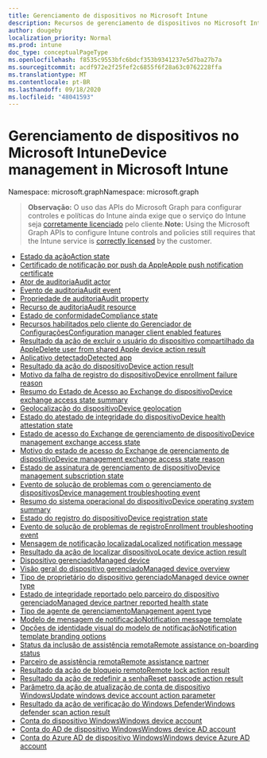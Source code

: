 ```yaml
---
title: Gerenciamento de dispositivos no Microsoft Intune
description: Recursos de gerenciamento de dispositivos no Microsoft Intune
author: dougeby
localization_priority: Normal
ms.prod: intune
doc_type: conceptualPageType
ms.openlocfilehash: f8535c9553bfc6bdcf353b9341237e5d7ba27b7a
ms.sourcegitcommit: acdf972e2f25fef2c6855f6f28a63c0762228ffa
ms.translationtype: MT
ms.contentlocale: pt-BR
ms.lasthandoff: 09/18/2020
ms.locfileid: "48041593"
---
```

# <a name="device-management-in-microsoft-intune"></a><span data-ttu-id="dad99-103">Gerenciamento de dispositivos no Microsoft Intune</span><span class="sxs-lookup"><span data-stu-id="dad99-103">Device management in Microsoft Intune</span></span>

<span data-ttu-id="dad99-104">Namespace: microsoft.graph</span><span class="sxs-lookup"><span data-stu-id="dad99-104">Namespace: microsoft.graph</span></span>

> <span data-ttu-id="dad99-105">**Observação:** O uso das APIs do Microsoft Graph para configurar controles e políticas do Intune ainda exige que o serviço do Intune seja [corretamente licenciado](https://www.microsoft.com/en-us/cloud-platform/microsoft-intune-pricing) pelo cliente.</span><span class="sxs-lookup"><span data-stu-id="dad99-105">**Note:** Using the Microsoft Graph APIs to configure Intune controls and policies still requires that the Intune service is [correctly licensed](https://www.microsoft.com/en-us/cloud-platform/microsoft-intune-pricing) by the customer.</span></span>

- [<span data-ttu-id="dad99-106">Estado da ação</span><span class="sxs-lookup"><span data-stu-id="dad99-106">Action state</span></span>](intune-devices-actionstate.md)
- [<span data-ttu-id="dad99-107">Certificado de notificação por push da Apple</span><span class="sxs-lookup"><span data-stu-id="dad99-107">Apple push notification certificate</span></span>](intune-devices-applepushnotificationcertificate.md)
- [<span data-ttu-id="dad99-108">Ator de auditoria</span><span class="sxs-lookup"><span data-stu-id="dad99-108">Audit actor</span></span>](intune-auditing-auditactor.md)
- [<span data-ttu-id="dad99-109">Evento de auditoria</span><span class="sxs-lookup"><span data-stu-id="dad99-109">Audit event</span></span>](intune-auditing-auditevent.md)
- [<span data-ttu-id="dad99-110">Propriedade de auditoria</span><span class="sxs-lookup"><span data-stu-id="dad99-110">Audit property</span></span>](intune-auditing-auditproperty.md)
- [<span data-ttu-id="dad99-111">Recurso de auditoria</span><span class="sxs-lookup"><span data-stu-id="dad99-111">Audit resource</span></span>](intune-auditing-auditresource.md)
- [<span data-ttu-id="dad99-112">Estado de conformidade</span><span class="sxs-lookup"><span data-stu-id="dad99-112">Compliance state</span></span>](intune-devices-compliancestate.md)
- [<span data-ttu-id="dad99-113">Recursos habilitados pelo cliente do Gerenciador de Configurações</span><span class="sxs-lookup"><span data-stu-id="dad99-113">Configuration manager client enabled features</span></span>](intune-devices-configurationmanagerclientenabledfeatures.md)
- [<span data-ttu-id="dad99-114">Resultado da ação de excluir o usuário do dispositivo compartilhado da Apple</span><span class="sxs-lookup"><span data-stu-id="dad99-114">Delete user from shared Apple device action result</span></span>](intune-devices-deleteuserfromsharedappledeviceactionresult.md)
- [<span data-ttu-id="dad99-115">Aplicativo detectado</span><span class="sxs-lookup"><span data-stu-id="dad99-115">Detected app</span></span>](intune-devices-detectedapp.md)
- [<span data-ttu-id="dad99-116">Resultado da ação do dispositivo</span><span class="sxs-lookup"><span data-stu-id="dad99-116">Device action result</span></span>](intune-devices-deviceactionresult.md)
- [<span data-ttu-id="dad99-117">Motivo da falha de registro do dispositivo</span><span class="sxs-lookup"><span data-stu-id="dad99-117">Device enrollment failure reason</span></span>](intune-troubleshooting-deviceenrollmentfailurereason.md)
- [<span data-ttu-id="dad99-118">Resumo do Estado de Acesso ao Exchange do dispositivo</span><span class="sxs-lookup"><span data-stu-id="dad99-118">Device exchange access state summary</span></span>](intune-devices-deviceexchangeaccessstatesummary.md)
- [<span data-ttu-id="dad99-119">Geolocalização do dispositivo</span><span class="sxs-lookup"><span data-stu-id="dad99-119">Device geolocation</span></span>](intune-devices-devicegeolocation.md)
- [<span data-ttu-id="dad99-120">Estado do atestado de integridade do dispositivo</span><span class="sxs-lookup"><span data-stu-id="dad99-120">Device health attestation state</span></span>](intune-devices-devicehealthattestationstate.md)
- [<span data-ttu-id="dad99-121">Estado de acesso do Exchange de gerenciamento de dispositivo</span><span class="sxs-lookup"><span data-stu-id="dad99-121">Device management exchange access state</span></span>](intune-devices-devicemanagementexchangeaccessstate.md)
- [<span data-ttu-id="dad99-122">Motivo do estado de acesso do Exchange de gerenciamento de dispositivo</span><span class="sxs-lookup"><span data-stu-id="dad99-122">Device management exchange access state reason</span></span>](intune-devices-devicemanagementexchangeaccessstatereason.md)
- [<span data-ttu-id="dad99-123">Estado de assinatura de gerenciamento de dispositivo</span><span class="sxs-lookup"><span data-stu-id="dad99-123">Device management subscription state</span></span>](intune-devices-devicemanagementsubscriptionstate.md)
- [<span data-ttu-id="dad99-124">Evento de solução de problemas com o gerenciamento de dispositivos</span><span class="sxs-lookup"><span data-stu-id="dad99-124">Device management troubleshooting event</span></span>](intune-troubleshooting-devicemanagementtroubleshootingevent.md)
- [<span data-ttu-id="dad99-125">Resumo do sistema operacional do dispositivo</span><span class="sxs-lookup"><span data-stu-id="dad99-125">Device operating system summary</span></span>](intune-devices-deviceoperatingsystemsummary.md)
- [<span data-ttu-id="dad99-126">Estado do registro do dispositivo</span><span class="sxs-lookup"><span data-stu-id="dad99-126">Device registration state</span></span>](intune-devices-deviceregistrationstate.md)
- [<span data-ttu-id="dad99-127">Evento de solução de problemas de registro</span><span class="sxs-lookup"><span data-stu-id="dad99-127">Enrollment troubleshooting event</span></span>](intune-troubleshooting-enrollmenttroubleshootingevent.md)
- [<span data-ttu-id="dad99-128">Mensagem de notificação localizada</span><span class="sxs-lookup"><span data-stu-id="dad99-128">Localized notification message</span></span>](intune-notification-localizednotificationmessage.md)
- [<span data-ttu-id="dad99-129">Resultado da ação de localizar dispositivo</span><span class="sxs-lookup"><span data-stu-id="dad99-129">Locate device action result</span></span>](intune-devices-locatedeviceactionresult.md)
- [<span data-ttu-id="dad99-130">Dispositivo gerenciado</span><span class="sxs-lookup"><span data-stu-id="dad99-130">Managed device</span></span>](intune-devices-manageddevice.md)
- [<span data-ttu-id="dad99-131">Visão geral do dispositivo gerenciado</span><span class="sxs-lookup"><span data-stu-id="dad99-131">Managed device overview</span></span>](intune-devices-manageddeviceoverview.md)
- [<span data-ttu-id="dad99-132">Tipo de proprietário do dispositivo gerenciado</span><span class="sxs-lookup"><span data-stu-id="dad99-132">Managed device owner type</span></span>](intune-devices-manageddeviceownertype.md)
- [<span data-ttu-id="dad99-133">Estado de integridade reportado pelo parceiro do dispositivo gerenciado</span><span class="sxs-lookup"><span data-stu-id="dad99-133">Managed device partner reported health state</span></span>](intune-devices-manageddevicepartnerreportedhealthstate.md)
- [<span data-ttu-id="dad99-134">Tipo de agente de gerenciamento</span><span class="sxs-lookup"><span data-stu-id="dad99-134">Management agent type</span></span>](intune-devices-managementagenttype.md)
- [<span data-ttu-id="dad99-135">Modelo de mensagem de notificação</span><span class="sxs-lookup"><span data-stu-id="dad99-135">Notification message template</span></span>](intune-notification-notificationmessagetemplate.md)
- [<span data-ttu-id="dad99-136">Opções de identidade visual do modelo de notificação</span><span class="sxs-lookup"><span data-stu-id="dad99-136">Notification template branding options</span></span>](intune-notification-notificationtemplatebrandingoptions.md)
- [<span data-ttu-id="dad99-137">Status da inclusão de assistência remota</span><span class="sxs-lookup"><span data-stu-id="dad99-137">Remote assistance on-boarding status</span></span>](intune-remoteassistance-remoteassistanceonboardingstatus.md)
- [<span data-ttu-id="dad99-138">Parceiro de assistência remota</span><span class="sxs-lookup"><span data-stu-id="dad99-138">Remote assistance partner</span></span>](intune-remoteassistance-remoteassistancepartner.md)
- [<span data-ttu-id="dad99-139">Resultado da ação de bloqueio remoto</span><span class="sxs-lookup"><span data-stu-id="dad99-139">Remote lock action result</span></span>](intune-devices-remotelockactionresult.md)
- [<span data-ttu-id="dad99-140">Resultado da ação de redefinir a senha</span><span class="sxs-lookup"><span data-stu-id="dad99-140">Reset passcode action result</span></span>](intune-devices-resetpasscodeactionresult.md)
- [<span data-ttu-id="dad99-141">Parâmetro da ação de atualização de conta de dispositivo Windows</span><span class="sxs-lookup"><span data-stu-id="dad99-141">Update windows device account action parameter</span></span>](intune-devices-updatewindowsdeviceaccountactionparameter.md)
- [<span data-ttu-id="dad99-142">Resultado da ação de verificação do Windows Defender</span><span class="sxs-lookup"><span data-stu-id="dad99-142">Windows defender scan action result</span></span>](intune-devices-windowsdefenderscanactionresult.md)
- [<span data-ttu-id="dad99-143">Conta do dispositivo Windows</span><span class="sxs-lookup"><span data-stu-id="dad99-143">Windows device account</span></span>](intune-devices-windowsdeviceaccount.md)
- [<span data-ttu-id="dad99-144">Conta do AD de dispositivo Windows</span><span class="sxs-lookup"><span data-stu-id="dad99-144">Windows device AD account</span></span>](intune-devices-windowsdeviceadaccount.md)
- [<span data-ttu-id="dad99-145">Conta do Azure AD de dispositivo Windows</span><span class="sxs-lookup"><span data-stu-id="dad99-145">Windows device Azure AD account</span></span>](intune-devices-windowsdeviceazureadaccount.md)







